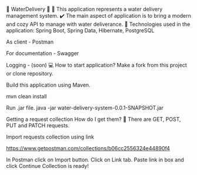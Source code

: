 🚛 WaterDelivery 🧺 🧴
This application represents a water delivery management system.
✔️ The main aspect of application is to bring a modern and cozy API to manage with water deliverance.
🤖 Technologies used in the application:
Spring Boot, Spring Data, Hibernate, PostgreSQL

As client - Postman

For documentation - Swagger

Logging - (soon)
💻 How to start application?
Make a fork from this project or clone repository.

Build this application using Maven.

mvn clean install

Run .jar file.
java -jar water-delivery-system-0.0.1-SNAPSHOT.jar

Getting a request collection
How do I get them? 🤔
There are GET, POST, PUT and PATCH requests.

Import requests collection using link

https://www.getpostman.com/collections/b06cc2556324e44890f4

In Postman click on Import button.
Click on Link tab.
Paste link in box and click Continue
Collection is ready!
